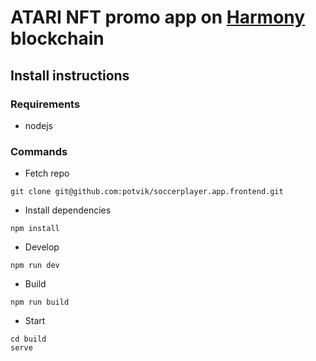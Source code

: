 # ATARI NFT promo app on [Harmony](http://harmony.one) blockchain

## Install instructions

### Requirements 

* nodejs 

### Commands

* Fetch repo 

```
git clone git@github.com:potvik/soccerplayer.app.frontend.git
```

* Install dependencies

```
npm install
```

* Develop

```
npm run dev
```

* Build

```
npm run build
```

* Start

```
cd build 
serve
```
